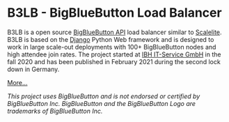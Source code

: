 # B3LB - BigBlueButton Load Balancer

B3LB is a open source [BigBlueButton API](https://docs.bigbluebutton.org/dev/api.html) load balancer similar to [Scalelite](https://github.com/blindsidenetworks/scalelite). B3LB is based on the [Django](https://www.djangoproject.com/) Python Web framework and is designed to work in large scale-out deployments with 100+ BigBlueButton nodes and high attendee join rates. The project started at [IBH IT-Service GmbH](https://www.ibh.de/) in the fall 2020 and has been published in February 2021 during the second lock down in Germany.

[More...](https://b3lb.io)

*This project uses BigBlueButton and is not endorsed or certified by BigBlueButton Inc. BigBlueButton and the BigBlueButton Logo are trademarks of BigBlueButton Inc.*
